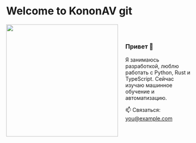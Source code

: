 # Welcome to KononAV git 
<div style="display: flex; align-items: center; gap: 20px;">

  <img src="https://github.com/user-attachments/assets/06a72d03-c670-4a96-b550-fd1c05119b14" width="300"/>

  <div>
    <h3>Привет 👋</h3>
    <p>Я занимаюсь разработкой, люблю работать с Python, Rust и TypeScript.  
    Сейчас изучаю машинное обучение и автоматизацию.</p>
    <p>📫 Связаться: <a href="mailto:you@example.com">you@example.com</a></p>
  </div>

</div>

